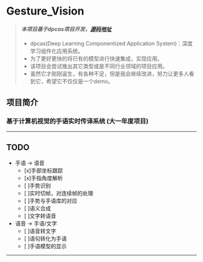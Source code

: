 # Gesture_Vision

>#### *本项目基于dpcas项目开发，[源码地址](https://gitcode.net/EricLee/dpcas)*
>* dpcas(Deep Learning Componentized Application System)：深度学习组件化应用系统。
>* 为了更好更快的将已有的模型进行快速集成，实现应用。
>* 该项目会尝试推出其它类型或是不同行业领域的项目应用。
>* 虽然它才刚刚诞生，有各种不足，但是我会继续改进，努力让更多人看到它，希望它不仅仅是一个demo。

## 项目简介
### 基于计算机视觉的手语实时传译系统 (大一年度项目)




---
## TODO


- 手语 -> 语音
    - [x]手部坐标跟踪
    - [x]手指角度解析
    - [ ]手势识别
    - [ ]实时切帧，对连续帧的处理
    - [ ]手势与手语库的对应
    - [ ]语义合成
    - [ ]文字转语音
- 语音 -> 手语/文字
  - [ ]语音转文字
  - [ ]语句转化为手语
  - [ ]手语模型的显示


---